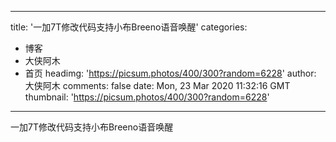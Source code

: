 
---
title: '一加7T修改代码支持小布Breeno语音唤醒'
categories: 
 - 博客
 - 大侠阿木
 - 首页
headimg: 'https://picsum.photos/400/300?random=6228'
author: 大侠阿木
comments: false
date: Mon, 23 Mar 2020 11:32:16 GMT
thumbnail: 'https://picsum.photos/400/300?random=6228'
---

<div>   
一加7T修改代码支持小布Breeno语音唤醒  
</div>
            